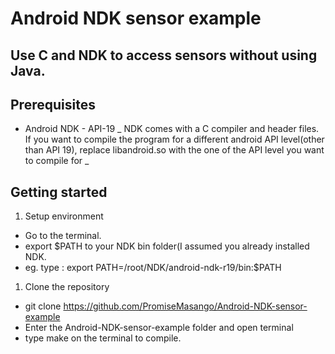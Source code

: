 # Android NDK sensor example #

## Use C and NDK to access sensors without using Java.

## Prerequisites ##
* Android NDK - API-19
_ NDK comes with a C compiler and header files. If you want to compile the program for a different android API level(other than API 19), replace libandroid.so with the one of the API level you want to compile for _

## Getting started ##
1. Setup environment
* Go to the terminal.
* export $PATH to your NDK bin folder(I assumed you already installed NDK.
* eg. type : export PATH=/root/NDK/android-ndk-r19/bin:$PATH
1. Clone the repository
* git clone  https://github.com/PromiseMasango/Android-NDK-sensor-example
* Enter the Android-NDK-sensor-example folder and open terminal
* type make on the terminal to compile.
